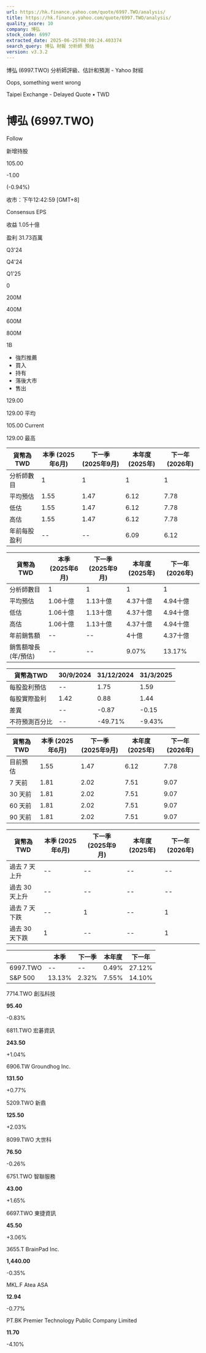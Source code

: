 ```yaml
---
url: https://hk.finance.yahoo.com/quote/6997.TWO/analysis/
title: https://hk.finance.yahoo.com/quote/6997.TWO/analysis/
quality_score: 10
company: 博弘
stock_code: 6997
extracted_date: 2025-06-25T08:00:24.403374
search_query: 博弘 財報 分析師 預估
version: v3.3.2
---
```


博弘 (6997.TWO) 分析師評級、估計和預測 - Yahoo 財經


Oops, something went wrong

 

Taipei Exchange - Delayed Quote • TWD 

# 博弘 (6997.TWO)

Follow

 

新增持股

105.00

-1.00

(-0.94%)

收市：下午12:42:59 [GMT+8]

Consensus EPS

收益 1.05十億

盈利 31.73百萬

Q3'24

Q4'24

Q1'25

0

200M

400M

600M

800M

1B

* 強烈推薦
* 買入
* 持有
* 落後大市
* 售出

129.00

129.00 平均

105.00 Current

129.00 最高

| 貨幣為TWD | 本季 (2025年6月) | 下一季 (2025年9月) | 本年度 (2025年) | 下一年 (2026年) |
| --- | --- | --- | --- | --- |
| 分析師數目 | 1 | 1 | 1 | 1 |
| 平均預估 | 1.55 | 1.47 | 6.12 | 7.78 |
| 低估 | 1.55 | 1.47 | 6.12 | 7.78 |
| 高估 | 1.55 | 1.47 | 6.12 | 7.78 |
| 年前每股盈利 | -- | -- | 6.09 | 6.12 |

| 貨幣為TWD | 本季 (2025年6月) | 下一季 (2025年9月) | 本年度 (2025年) | 下一年 (2026年) |
| --- | --- | --- | --- | --- |
| 分析師數目 | 1 | 1 | 1 | 1 |
| 平均預估 | 1.06十億 | 1.13十億 | 4.37十億 | 4.94十億 |
| 低估 | 1.06十億 | 1.13十億 | 4.37十億 | 4.94十億 |
| 高估 | 1.06十億 | 1.13十億 | 4.37十億 | 4.94十億 |
| 年前銷售額 | -- | -- | 4十億 | 4.37十億 |
| 銷售額增長 (年/預估) | -- | -- | 9.07% | 13.17% |

| 貨幣為TWD | 30/9/2024 | 31/12/2024 | 31/3/2025 |
| --- | --- | --- | --- |
| 每股盈利預估 | -- | 1.75 | 1.59 |
| 每股實際盈利 | 1.42 | 0.88 | 1.44 |
| 差異 | -- | -0.87 | -0.15 |
| 不符預測百分比 | -- | -49.71% | -9.43% |

| 貨幣為TWD | 本季 (2025年6月) | 下一季 (2025年9月) | 本年度 (2025年) | 下一年 (2026年) |
| --- | --- | --- | --- | --- |
| 目前預估 | 1.55 | 1.47 | 6.12 | 7.78 |
| 7 天前 | 1.81 | 2.02 | 7.51 | 9.07 |
| 30 天前 | 1.81 | 2.02 | 7.51 | 9.07 |
| 60 天前 | 1.81 | 2.02 | 7.51 | 9.07 |
| 90 天前 | 1.81 | 2.02 | 7.51 | 9.07 |

| 貨幣為TWD | 本季 (2025年6月) | 下一季 (2025年9月) | 本年度 (2025年) | 下一年 (2026年) |
| --- | --- | --- | --- | --- |
| 過去 7 天上升 | -- | -- | -- | -- |
| 過去 30 天上升 | -- | -- | -- | -- |
| 過去 7 天下跌 | -- | 1 | -- | 1 |
| 過去 30 天下跌 | 1 | -- | -- | 1 |

|  | 本季 | 下一季 | 本年度 | 下一年 |
| --- | --- | --- | --- | --- |
| 6997.TWO | -- | -- | 0.49% | 27.12% |
| S&P 500 | 13.13% | 2.32% | 7.55% | 14.10% |

7714.TWO  創泓科技

**95.40**

-0.83%

6811.TWO  宏碁資訊

**243.50**

+1.04%

6906.TW  Groundhog Inc.

**131.50**

+0.77%

5209.TWO  新鼎

**125.50**

+2.03%

8099.TWO  大世科

**76.50**

-0.26%

6751.TWO  智聯服務

**43.00**

+1.65%

6697.TWO  東捷資訊

**45.50**

+3.06%

3655.T  BrainPad Inc.

**1,440.00**

-0.35%

MKL.F  Atea ASA

**12.94**

-0.77%

PT.BK  Premier Technology Public Company Limited

**11.70**

-4.10%